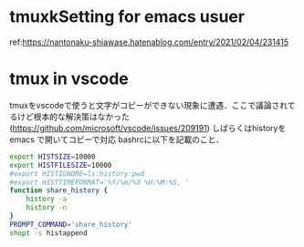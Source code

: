 # tmuxkSetting for emacs usuer
ref:https://nantonaku-shiawase.hatenablog.com/entry/2021/02/04/231415



# tmux in vscode
tmuxをvscodeで使うと文字がコピーができない現象に遭遇．ここで議論されてるけど根本的な解決策はなかった(https://github.com/microsoft/vscode/issues/209191)
しばらくはhistoryをemacs で開いてコピーで対応
bashrcに以下を記載のこと．
```bash
export HISTSIZE=10000
export HISTFILESIZE=10000
#export HISTIGNORE=ls:history:pwd
#export HISTTIMEFORMAT='%Y/%m/%d %H:%M:%S, '
function share_history {
    history -a
    history -n
}
PROMPT_COMMAND='share_history'
shopt -s histappend
```
